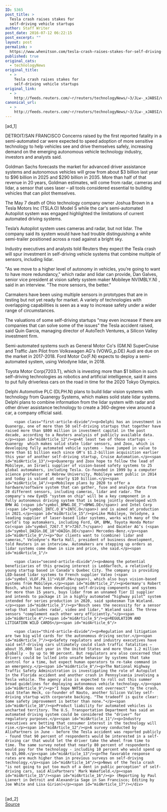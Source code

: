```yaml
---
ID: 5365
post_title: >
  Tesla crash raises stakes for
  self-driving vehicle startups
author: Staff Writer
post_date: 2016-07-12 06:22:15
post_excerpt: ""
layout: post
permalink: >
  https://www.whenitson.com/tesla-crash-raises-stakes-for-self-driving-vehicle-startups/
published: true
original_cats:
  - technologyNews
original_title:
  - >
    Tesla crash raises stakes for
    self-driving vehicle startups
original_link:
  - >
    http://feeds.reuters.com/~r/reuters/technologyNews/~3/JLw-_xJABSI/us-autos-selfdriving-investment-idUSKCN0ZS0CQ
canonical_url:
  - >
    http://feeds.reuters.com/~r/reuters/technologyNews/~3/JLw-_xJABSI/us-autos-selfdriving-investment-idUSKCN0ZS0CQ
---
```

 [ad_1]
<br><div id="articleText">
<span id="midArticle_start"/>

<span id="midArticle_0"/><span class="focusParagraph" readability="7"><p><span class="articleLocation">DETROIT/SAN FRANCISCO</span> Concerns raised by the first reported fatality in a semi-automated car were expected to speed adoption of more sensitive technology to help vehicles see and drive themselves safely, increasing demand on the emerging autonomous vehicle technology industry, investors and analysts said.</p></span><span id="midArticle_1"/><p>Goldman Sachs forecasts the market for advanced driver assistance systems and autonomous vehicles will grow from about $3 billion last year to $96 billion in 2025 and $290 billion in 2035. More than half of that revenue in 20 years, Goldman estimates, will come from radar, cameras and lidar, a sensor that uses laser – all tools considered essential to building vehicles that can pilot themselves.</p><span id="midArticle_2"/><p>The May 7 death of Ohio technology company owner Joshua Brown in a Tesla Motors Inc (<span id="symbol_TSLA.O_0">TSLA.O</span>) Model S while the car's semi-automated Autopilot system was engaged highlighted the limitations of current automated driving systems.</p><span id="midArticle_3"/><p>Tesla’s Autopilot system uses cameras and radar, but not lidar. The company said its system would have had trouble distinguishing a white semi-trailer positioned across a road against a bright sky.</p><span id="midArticle_4"/><p>Industry executives and analysts told Reuters they expect the Tesla crash will spur investment in self-driving vehicle systems that combine multiple of sensors, including lidar.</p><span id="midArticle_5"/><p>"As we move to a higher level of autonomy in vehicles, you’re going to want to have more redundancy," which radar and lidar can provide, Dan Galves, senior vice president at vision safety system maker Mobileye NV(<span id="symbol_MBLY.N_1">MBLY.N</span>) , said in an interview. "The more sensors, the better."</p><span id="midArticle_6"/><p>Carmakers have been using multiple sensors in prototypes that are in testing but not yet ready for market. A variety of technologies with overlapping capabilities is seen as a way to increase safety under a wider range of circumstances.</p><span id="midArticle_7"/><p>The valuations of some self-driving startups "may even increase if there are companies that can solve some of the issues" the Tesla accident raised, said Quin Garcia, managing director of AutoTech Ventures, a Silicon Valley investment firm.</p><span id="midArticle_8"/><p>Semi-automated systems such as General Motor Co's (<span id="symbol_GM.N_2">GM.N</span>) SuperCruise and Traffic Jam Pilot from Volkswagen AG's (<span id="symbol_VOWG_p.DE_3">VOWG_p.DE</span>) Audi are due on the market in 2017-2018. Ford Motor Co(<span id="symbol_F.N_4">F.N</span>) expects to deploy a semi-automated system, using Velodyne lidar, in 2018. </p><span id="midArticle_9"/><p>Toyota Motor Corp(<span id="symbol_7203.T_5">7203.T</span>), which is investing more than $1 billion in such self-driving technologies as robotics and artificial intelligence, said it aims to put fully driverless cars on the road in time for the 2020 Tokyo Olympics.</p><span id="midArticle_10"/><p>Delphi Automotive PLC (<span id="symbol_DLPH.N_6">DLPH.N</span>) plans to build lidar vision systems with technology from Quanergy Systems, which makes solid state lidar systems. Delphi plans to combine information from the lidar system with radar and other driver assistance technology to create a 360-degree view around a car, a company official said.</p><span id="midArticle_11"/>
        
        <span class="first-article-divide"/><p>Delphi has an investment in Quanergy, one of more than 50 self-driving startups that together have raised more than $800 million in investment capital in the past decade, according to a Reuters analysis of publicly available data.</p><span id="midArticle_12"/><p>At least two of those startups - Quanergy  which makes solid state lidar sensors, and Zoox, which is developing fully automated vehicle systems - have jumped in value to more than $1 billion each since GM's $1.2-billion acquisition earlier this year of another self-driving startup, Cruise Automation.</p><span id="midArticle_13"/><p>Quanergy and Zoox hope to follow the lead of Mobileye, an Israeli supplier of vision-based safety systems to 25 global automakers, including Tesla. Co-founded in 1999 by a computer science professor at Hebrew University, Mobileye went public in 2014 and today is valued at nearly $10 billion.</p><span id="midArticle_14"/><p>Mobileye plans by 2020 to offer a hardware/software system that can gather, fuse and analyze data from 20 different sensors, including cameras, lidar and radar. The company's new EyeQ5 "system on chip" will be a key component in a fully autonomous driving system that is being jointly developed with BMW AG (<span id="symbol_BMWG.DE_7">BMWG.DE</span>) and Intel Corp (<span id="symbol_INTC.O_8">INTC.O</span>) and is aimed at production in 2021.</p><span id="midArticle_15"/><p>Like Mobileye, Velodyne, a leading supplier of laser-based lidar systems, works with many of the world’s top automakers, including Ford, GM, BMW, Toyota Honda Motor Co(<span id="symbol_7267.T_9">7267.T</span>)  and Daimler AG’s (<span id="symbol_DAIGn.DE_10">DAIGn.DE</span>) Mercedes-Benz.</p><span id="midArticle_0"/><p>"Our clients want to (combine) lidar and cameras," Velodyne's Marta Hall, president of business development, told Reuters in an interview. Automakers are stepping up orders as lidar systems come down in size and price, she said.</p><span id="midArticle_1"/>
        
        <span class="second-article-divide"/><p>Among the potential beneficiaries of this growing interest is LeddarTech, a relatively young startup based in Canada's Quebec City. The company is providing LED-based lidar systems to French supplier Valeo (<span id="symbol_VLOF.PA_11">VLOF.PA</span>), which also buys vision-based systems from Mobileye.</p><span id="midArticle_2"/><p>Germany's Robert Bosch, which has been developing self-driving components and systems for more than 15 years, buys lidar from an unnamed Tier II supplier and intends to package it in a highly automated “highway pilot” system intended for series production in 2020, said spokesman Tim Wieland.</p><span id="midArticle_3"/><p>"Bosch sees the necessity for a sensor setup that includes radar, video and lidar," Wieland said. The three sensors "complement each other very efficiently."</p><span id="midArticle_4"/><span id="midArticle_5"/><p>REGULATION AND LITIGATION WILD CARDS</p><span id="midArticle_6"/>
        
        <span class="third-article-divide"/><p>Regulation and litigation are two big wild cards for the autonomous driving sector.</p><span id="midArticle_7"/><p>Safety regulators and industry executives have said self-driving cars ultimately could slash traffic fatalities – about 35,000 last year in the United States and more than 1.2 million globally - by up to 90 percent. But regulators are also concerned that drivers could be lulled into unsafe behavior by systems that take control for a time, but expect human operators to re-take command in an emergency.</p><span id="midArticle_8"/><p>The National Highway Traffic Safety Administration is investigating the role of Autopilot in the Florida accident and another crash in Pennsylvania involving a Tesla vehicle. The agency also is expected to roll out this summer broad guidelines for deploying autonomous vehicle technology.</p><span id="midArticle_9"/><p>"I hope NHTSA does not overreact" to the crash, said Stefan Heck, co-founder of Nauto, another Silicon Valley self-driving startup with corporate backing. "The tradeoff is quite clear: Some safety improvement is better than none."</p><span id="midArticle_10"/><p>Product liability for automated vehicles is uncharted territory. The U.S. Transportation Department has said an automated driving system could be considered the "driver" for regulatory purposes.</p><span id="midArticle_11"/><p>Industry executives are betting that consumer interest in the technology will rise.</p><span id="midArticle_12"/><p>A survey conducted by AlixPartners in June - before the Tesla accident was reported publicly - found that 90 percent of respondents would be interested in a self-driving car that would let the driver take the wheel from time to time. The same survey noted that nearly 80 percent of respondents would pay for the technology - including 10 percent who would spend up to $5,000.</p><span id="midArticle_13"/><p>The favorable response rates are much higher than in previous surveys on self-driving technology.</p><span id="midArticle_14"/><p>News of the Tesla crash "is not going to put too much of a dent in public perception" of self-driving cars, said AlixPartners' Mark Wakefield.</p><span id="midArticle_15"/><span id="midArticle_16"/><p> (Reporting by Paul Lienert in Detroit and Alexandria Sage in San Francisco; Editing by Joe White and Lisa Girion)</p><span id="midArticle_17"/></div>
<br>[ad_2]
<br><a href="http://feeds.reuters.com/~r/reuters/technologyNews/~3/JLw-_xJABSI/us-autos-selfdriving-investment-idUSKCN0ZS0CQ">Source </a>